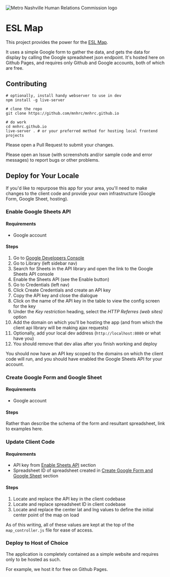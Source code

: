 ![Metro Nashville Human Relations Commission logo](https://github.com/enlore/mnhrc.github.io/blob/master/images/logo.png?raw=true)

ESL Map
=======

This project provides the power for the [ESL Map](http://www.eslmap.com).

It uses a simple Google form to gather the data, and gets the data for display
by calling the Google spreadsheet json endpoint. It's hosted here on Github
Pages, and requires only Github and Google accounts, both of which are free.

## Contributing

    # optionally, install handy webserver to use in dev
    npm install -g live-server

    # clone the repo
    git clone https://github.com/mnhrc/mnhrc.github.io

    # do work
    cd mnhrc.github.io
    live-server . # or your preferred method for hosting local frontend projects

Please open a Pull Request to submit your changes.

Please open an Issue (with screenshots and/or sample code and error messages)
to report bugs or other problems.

## Deploy for Your Locale

If you'd like to repurpose this app for your area, you'll need to make changes
to the client code and provide your own infrastructure (Google Form, Google
Sheet, hosting).

### Enable Google Sheets API

#### Requirements

* Google account

#### Steps

1. Go to [Google Developers Console](https://console.developers.google.com)
1. Go to Library (left sidebar nav)
1. Search for Sheets in the API library and open the link to the Google Sheets
   API console
1. Enable the Sheets API (see the Enable button)
1. Go to Credentials (left nav)
1. Click Create Credentials and create an API key
1. Copy the API key and close the dialogue
1. Click on the name of the API key in the table to view the config screen for
   the key
1. Under the _Key restriction_ heading, select the _HTTP Referres (web sites)_
   option
1. Add the domain on which you'll be hosting the app (and from which the client
   api library will be making ajax requests)
 1. Optionally, add your local dev address (`http://localhost:8080` or what
    have you)
 1. You should remove that dev alias after you finish working and deploy

You should now have an API key scoped to the domains on which the client code
will run, and you should have enabled the Google Sheets API for your account.

### Create Google Form and Google Sheet

#### Requirements

* Google account

#### Steps

Rather than describe the schema of the form and resultant spreadsheet, link to
examples here.

### Update Client Code

#### Requirements

* API key from [Enable Sheets API](#enable-google-sheets-api) section
* Spreadsheet ID of spreadsheet created in [Create Google Form and Google
  Sheet](#create-google-form-and-google-sheet) section

#### Steps

1. Locate and replace the API key in the client codebase
1. Locate and replace spreadsheet ID in client codebase
1. Locate and replace the center lat and lng values to define the initial
   center point of the map on load

As of this writing, all of these values are kept at the top of the
`map_controller.js` file for ease of access.

### Deploy to Host of Choice

The application is completely contained as a simple website and requires only
to be hosted as such.

For example, we host it for free on Github Pages.
